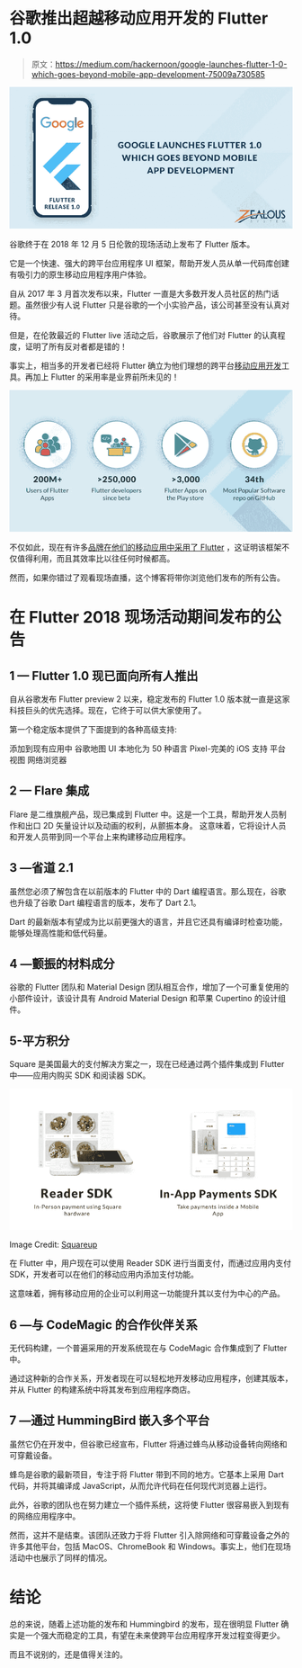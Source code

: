 # 谷歌推出超越移动应用开发的 Flutter 1.0

> 原文：<https://medium.com/hackernoon/google-launches-flutter-1-0-which-goes-beyond-mobile-app-development-75009a730585>

![](img/33035b5900c9d8a992c1d48e5f36c588.png)

谷歌终于在 2018 年 12 月 5 日伦敦的现场活动上发布了 Flutter 版本。

它是一个快速、强大的跨平台应用程序 UI 框架，帮助开发人员从单一代码库创建有吸引力的原生移动应用程序用户体验。

自从 2017 年 3 月首次发布以来，Flutter 一直是大多数开发人员社区的热门话题。虽然很少有人说 Flutter 只是谷歌的一个小实验产品，该公司甚至没有认真对待。

但是，在伦敦最近的 Flutter live 活动之后，谷歌展示了他们对 Flutter 的认真程度，证明了所有反对者都是错的！

事实上，相当多的开发者已经将 Flutter 确立为他们理想的跨平台[移动应用开发](https://www.zealousys.com/)工具。再加上 Flutter 的采用率是业界前所未见的！

![](img/43545b1aa4cf9007c73fd29c99fecca6.png)

不仅如此，现在有许多[品牌在他们的移动应用中采用了 Flutter](https://flutter.io/showcase) ，这证明该框架不仅值得利用，而且其效率比以往任何时候都高。

然而，如果你错过了观看现场直播，这个博客将带你浏览他们发布的所有公告。

# 在 Flutter 2018 现场活动期间发布的公告

## 1 — Flutter 1.0 现已面向所有人推出

自从谷歌发布 Flutter preview 2 以来，稳定发布的 Flutter 1.0 版本就一直是这家科技巨头的优先选择。现在，它终于可以供大家使用了。

第一个稳定版本提供了下面提到的各种高级支持:

添加到现有应用中
谷歌地图
UI 本地化为 50 种语言
Pixel-完美的 iOS 支持
平台视图
网络浏览器

## 2 — Flare 集成

Flare 是二维旗舰产品，现已集成到 Flutter 中。这是一个工具，帮助开发人员制作和出口 2D 矢量设计以及动画的权利，从颤振本身。
这意味着，它将设计人员和开发人员带到同一个平台上来构建移动应用程序。

## 3 —省道 2.1

虽然您必须了解包含在以前版本的 Flutter 中的 Dart 编程语言。那么现在，谷歌也升级了谷歌 Dart 编程语言的版本，发布了 Dart 2.1。

Dart 的最新版本有望成为比以前更强大的语言，并且它还具有编译时检查功能，能够处理高性能和低代码量。

## 4 —颤振的材料成分

谷歌的 Flutter 团队和 Material Design 团队相互合作，增加了一个可重复使用的小部件设计，该设计具有 Android Material Design 和苹果 Cupertino 的设计组件。

## 5-平方积分

Square 是美国最大的支付解决方案之一，现在已经通过两个插件集成到 Flutter 中——应用内购买 SDK 和阅读器 SDK。

![](img/9ec637bec0f9d2146fff42a696709f9a.png)

Image Credit: [Squareup](https://squareup.com/us/en/flutter)

在 Flutter 中，用户现在可以使用 Reader SDK 进行当面支付，而通过应用内支付 SDK，开发者可以在他们的移动应用内添加支付功能。

这意味着，拥有移动应用的企业可以利用这一功能提升其以支付为中心的产品。

## 6 —与 CodeMagic 的合作伙伴关系

无代码构建，一个普遍采用的开发系统现在与 CodeMagic 合作集成到了 Flutter 中。

通过这种新的合作关系，开发者现在可以轻松地开发移动应用程序，创建其版本，并从 Flutter 的构建系统中将其发布到应用程序商店。

## 7 —通过 HummingBird 嵌入多个平台

虽然它仍在开发中，但谷歌已经宣布，Flutter 将通过蜂鸟从移动设备转向网络和可穿戴设备。

蜂鸟是谷歌的最新项目，专注于将 Flutter 带到不同的地方。它基本上采用 Dart 代码，并将其编译成 JavaScript，从而允许代码在任何现代浏览器上运行。

此外，谷歌的团队也在努力建立一个插件系统，这将使 Flutter 很容易嵌入到现有的网络应用程序中。

然而，这并不是结束。该团队还致力于将 Flutter 引入除网络和可穿戴设备之外的许多其他平台，包括 MacOS、ChromeBook 和 Windows。事实上，他们在现场活动中也展示了同样的情况。

# 结论

总的来说，随着上述功能的发布和 Hummingbird 的发布，现在很明显 Flutter 确实是一个强大而稳定的工具，有望在未来使跨平台应用程序开发过程变得更少。

而且不说别的，还是值得关注的。